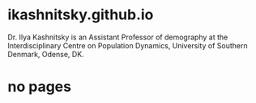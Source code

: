 # ikashnitsky.github.io
Dr. Ilya Kashnitsky is an Assistant Professor of demography at the Interdisciplinary Centre on Population Dynamics, University of Southern Denmark, Odense, DK.
# no pages
